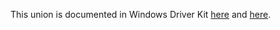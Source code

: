 This union is documented in Windows Driver Kit [here](https://learn.microsoft.com/en-us/windows-hardware/drivers/ddi/ntpoapi/ns-ntpoapi-_power_state) and [here](https://learn.microsoft.com/en-us/windows-hardware/drivers/ddi/wdm/ns-wdm-_power_state).
